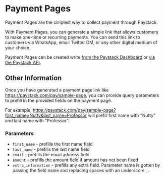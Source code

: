 # Payment Pages

Payment Pages are the simplest way to collect payment through Paystack. 

With Payment Pages, you can generate a simple link that allows customers to make one-time or recurring payments. You can send this link to customers via WhatsApp, email Twitter DM, or any other digital medium of your choice.

Payment Pages can be created write [from the Paystack Dashboard](https://dashboard.paystack.com/#/pages) or [via the Paystack API](https://developers.paystack.co/v1.0/reference#create-page).

## Other Information

Once you have generated a payment page link like https://paystack.com/pay/sample-page, you can provide query parameters to prefill in the provided fields on the payment page.

For example, https://paystack.com/pay/sample-page?first_name=Nutty&last_name=Professor will prefill first name with "Nutty" and last name with "Professor".

### Parameters

- `first_name` - prefills the first name field
- `last_name` - prefills the last name field
- `email` - prefills the email address field
- `amount` - prefills the amount field if amount has not been fixed
- `extra_information` - prefills any extra field. Parameter name is gotten by passing the field name and replacing spaces with an underscore `_`.

